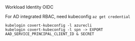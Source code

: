 Workload Identity
OIDC

For AD integrated RBAC, need kubeconfig `az get credential`

```
kubelogin covert-kubeconfig -l azurecli
kubelogin covert-kubeconfig -l spn -> EXPORT AAD_SERVICE_PRINCIPAL_CLIENT_ID & SECRET
```
